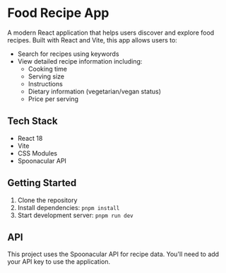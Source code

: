 # Food Recipe App

A modern React application that helps users discover and explore food recipes. Built with React and Vite, this app allows users to:

- Search for recipes using keywords
- View detailed recipe information including:
  - Cooking time
  - Serving size
  - Instructions
  - Dietary information (vegetarian/vegan status)
  - Price per serving

## Tech Stack

- React 18
- Vite
- CSS Modules
- Spoonacular API

## Getting Started

1. Clone the repository
2. Install dependencies: `pnpm install`
3. Start development server: `pnpm run dev`

## API

This project uses the Spoonacular API for recipe data. You'll need to add your API key to use the application.
